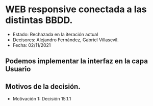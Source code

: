 # WEB responsive conectada a las distintas BBDD.

* Estado: Rechazada en la iteración actual
* Decisores: Alejandro Fernández, Gabriel Villasevil.
* Fecha: 02/11/2021

## Podemos implementar la interfaz en la capa Usuario

## Motivos de la decisión.

* Motivación 1: Decisión 15.1.1